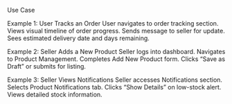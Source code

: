 Use Case

Example 1: User Tracks an Order
User navigates to order tracking section.
Views visual timeline of order progress.
Sends message to seller for update.
Sees estimated delivery date and days remaining.


Example 2: Seller Adds a New Product
Seller logs into dashboard.
Navigates to Product Management.
Completes Add New Product form.
Clicks “Save as Draft” or submits for listing.


Example 3: Seller Views Notifications
Seller accesses Notifications section.
Selects Product Notifications tab.
Clicks “Show Details” on low-stock alert.
Views detailed stock information.



